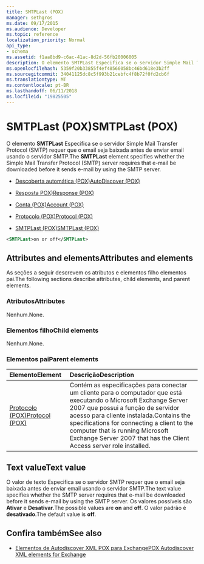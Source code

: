 ```yaml
---
title: SMTPLast (POX)
manager: sethgros
ms.date: 09/17/2015
ms.audience: Developer
ms.topic: reference
localization_priority: Normal
api_type:
- schema
ms.assetid: f1aa8bd9-c6ac-41ac-8d2d-56fb20006005
description: O elemento SMTPLast Especifica se o servidor Simple Mail Transfer Protocol (SMTP) requer que o email seja baixada antes de enviar email usando o servidor SMTP.
ms.openlocfilehash: 5359f20b33855f4ef48566058bc46bd618e3b2ff
ms.sourcegitcommit: 34041125dc8c5f993b21cebfc4f8b72f0fd2cb6f
ms.translationtype: MT
ms.contentlocale: pt-BR
ms.lasthandoff: 06/11/2018
ms.locfileid: "19825505"
---
```

# <a name="smtplast-pox"></a><span data-ttu-id="c6338-103">SMTPLast (POX)</span><span class="sxs-lookup"><span data-stu-id="c6338-103">SMTPLast (POX)</span></span>

<span data-ttu-id="c6338-104">O elemento **SMTPLast** Especifica se o servidor Simple Mail Transfer Protocol (SMTP) requer que o email seja baixada antes de enviar email usando o servidor SMTP.</span><span class="sxs-lookup"><span data-stu-id="c6338-104">The **SMTPLast** element specifies whether the Simple Mail Transfer Protocol (SMTP) server requires that e-mail be downloaded before it sends e-mail by using the SMTP server.</span></span> 
  
- [<span data-ttu-id="c6338-105">Descoberta automática (POX)</span><span class="sxs-lookup"><span data-stu-id="c6338-105">AutoDiscover (POX)</span></span>](autodiscover-pox.md)
  
- [<span data-ttu-id="c6338-106">Resposta POX)</span><span class="sxs-lookup"><span data-stu-id="c6338-106">Response (POX)</span></span>](response-pox.md)
  
- [<span data-ttu-id="c6338-107">Conta (POX)</span><span class="sxs-lookup"><span data-stu-id="c6338-107">Account (POX)</span></span>](account-pox.md)
  
- [<span data-ttu-id="c6338-108">Protocolo (POX)</span><span class="sxs-lookup"><span data-stu-id="c6338-108">Protocol (POX)</span></span>](protocol-pox.md)
  
- [<span data-ttu-id="c6338-109">SMTPLast (POX)</span><span class="sxs-lookup"><span data-stu-id="c6338-109">SMTPLast (POX)</span></span>](smtplast-pox.md)
  
```xml
<SMTPLast>on or off</SMTPLast>
```

## <a name="attributes-and-elements"></a><span data-ttu-id="c6338-110">Attributes and elements</span><span class="sxs-lookup"><span data-stu-id="c6338-110">Attributes and elements</span></span>

<span data-ttu-id="c6338-111">As seções a seguir descrevem os atributos e elementos filho elementos pai.</span><span class="sxs-lookup"><span data-stu-id="c6338-111">The following sections describe attributes, child elements, and parent elements.</span></span>
  
### <a name="attributes"></a><span data-ttu-id="c6338-112">Atributos</span><span class="sxs-lookup"><span data-stu-id="c6338-112">Attributes</span></span>

<span data-ttu-id="c6338-113">Nenhum.</span><span class="sxs-lookup"><span data-stu-id="c6338-113">None.</span></span>
  
### <a name="child-elements"></a><span data-ttu-id="c6338-114">Elementos filho</span><span class="sxs-lookup"><span data-stu-id="c6338-114">Child elements</span></span>

<span data-ttu-id="c6338-115">Nenhum.</span><span class="sxs-lookup"><span data-stu-id="c6338-115">None.</span></span>
  
### <a name="parent-elements"></a><span data-ttu-id="c6338-116">Elementos pai</span><span class="sxs-lookup"><span data-stu-id="c6338-116">Parent elements</span></span>

|<span data-ttu-id="c6338-117">**Elemento**</span><span class="sxs-lookup"><span data-stu-id="c6338-117">**Element**</span></span>|<span data-ttu-id="c6338-118">**Descrição**</span><span class="sxs-lookup"><span data-stu-id="c6338-118">**Description**</span></span>|
|:-----|:-----|
|[<span data-ttu-id="c6338-119">Protocolo (POX)</span><span class="sxs-lookup"><span data-stu-id="c6338-119">Protocol (POX)</span></span>](protocol-pox.md) <br/> |<span data-ttu-id="c6338-120">Contém as especificações para conectar um cliente para o computador que está executando o Microsoft Exchange Server 2007 que possui a função de servidor acesso para cliente instalada.</span><span class="sxs-lookup"><span data-stu-id="c6338-120">Contains the specifications for connecting a client to the computer that is running Microsoft Exchange Server 2007 that has the Client Access server role installed.</span></span>  <br/> |
   
## <a name="text-value"></a><span data-ttu-id="c6338-121">Text value</span><span class="sxs-lookup"><span data-stu-id="c6338-121">Text value</span></span>

<span data-ttu-id="c6338-122">O valor de texto Especifica se o servidor SMTP requer que o email seja baixada antes de enviar email usando o servidor SMTP.</span><span class="sxs-lookup"><span data-stu-id="c6338-122">The text value specifies whether the SMTP server requires that e-mail be downloaded before it sends e-mail by using the SMTP server.</span></span> <span data-ttu-id="c6338-123">Os valores possíveis são **Ativar** e **Desativar**.</span><span class="sxs-lookup"><span data-stu-id="c6338-123">The possible values are **on** and **off**.</span></span> <span data-ttu-id="c6338-124">O valor padrão é **desativado**.</span><span class="sxs-lookup"><span data-stu-id="c6338-124">The default value is **off**.</span></span>
  
## <a name="see-also"></a><span data-ttu-id="c6338-125">Confira também</span><span class="sxs-lookup"><span data-stu-id="c6338-125">See also</span></span>

- [<span data-ttu-id="c6338-126">Elementos de Autodiscover XML POX para Exchange</span><span class="sxs-lookup"><span data-stu-id="c6338-126">POX Autodiscover XML elements for Exchange</span></span>](pox-autodiscover-xml-elements-for-exchange.md)

